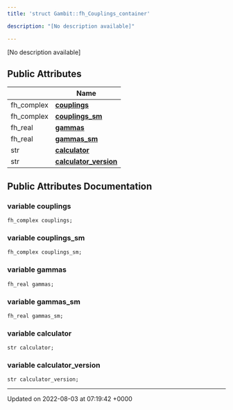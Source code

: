 ```yaml
---
title: 'struct Gambit::fh_Couplings_container'

description: "[No description available]"

---
```









[No description available]

## Public Attributes

|                | Name           |
| -------------- | -------------- |
| fh_complex | **[couplings](/documentation/code/gambit_2.2/classes/structgambit_1_1fh__couplings__container/#variable-couplings)**  |
| fh_complex | **[couplings_sm](/documentation/code/gambit_2.2/classes/structgambit_1_1fh__couplings__container/#variable-couplings-sm)**  |
| fh_real | **[gammas](/documentation/code/gambit_2.2/classes/structgambit_1_1fh__couplings__container/#variable-gammas)**  |
| fh_real | **[gammas_sm](/documentation/code/gambit_2.2/classes/structgambit_1_1fh__couplings__container/#variable-gammas-sm)**  |
| str | **[calculator](/documentation/code/gambit_2.2/classes/structgambit_1_1fh__couplings__container/#variable-calculator)**  |
| str | **[calculator_version](/documentation/code/gambit_2.2/classes/structgambit_1_1fh__couplings__container/#variable-calculator-version)**  |

## Public Attributes Documentation

### variable couplings

```
fh_complex couplings;
```


### variable couplings_sm

```
fh_complex couplings_sm;
```


### variable gammas

```
fh_real gammas;
```


### variable gammas_sm

```
fh_real gammas_sm;
```


### variable calculator

```
str calculator;
```


### variable calculator_version

```
str calculator_version;
```


-------------------------------

Updated on 2022-08-03 at 07:19:42 +0000